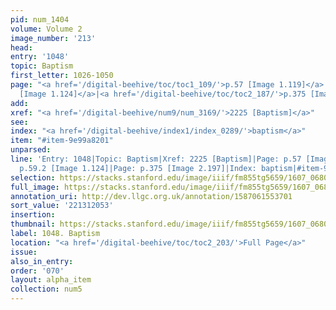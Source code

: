 ```yaml
---
pid: num_1404
volume: Volume 2
image_number: '213'
head:
entry: '1048'
topic: Baptism
first_letter: 1026-1050
page: "<a href='/digital-beehive/toc/toc1_109/'>p.57 [Image 1.119]</a>|<a href='/digital-beehive/toc/toc1_113/'>p.59.2
  [Image 1.124]</a>|<a href='/digital-beehive/toc/toc2_187/'>p.375 [Image 2.197]</a>"
add:
xref: "<a href='/digital-beehive/num9/num_3169/'>2225 [Baptism]</a>"
see:
index: "<a href='/digital-beehive/index1/index_0289/'>baptism</a>"
item: "#item-9e99a8201"
unparsed:
line: 'Entry: 1048|Topic: Baptism|Xref: 2225 [Baptism]|Page: p.57 [Image 1.119]|Page:
  p.59.2 [Image 1.124]|Page: p.375 [Image 2.197]|Index: baptism|#item-9e99a8201'
selection: https://stacks.stanford.edu/image/iiif/fm855tg5659/1607_0680/413,2053,2888,1101/full/0/default.jpg
full_image: https://stacks.stanford.edu/image/iiif/fm855tg5659/1607_0680/full/full/0/default.jpg
annotation_uri: http://dev.llgc.org.uk/annotation/1587061553701
sort_value: '221312053'
insertion:
thumbnail: https://stacks.stanford.edu/image/iiif/fm855tg5659/1607_0680/413,2053,600,180/250,/0/default.jpg
label: 1048. Baptism
location: "<a href='/digital-beehive/toc/toc2_203/'>Full Page</a>"
issue:
also_in_entry:
order: '070'
layout: alpha_item
collection: num5
---
```

